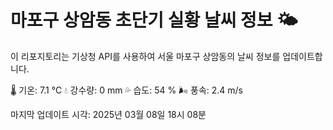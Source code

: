 
# 마포구 상암동 초단기 실황 날씨 정보 🌤️

이 리포지토리는 기상청 API를 사용하여 서울 마포구 상암동의 날씨 정보를 업데이트합니다. 

🌡️ 기온: 7.1 ℃
💧 강수량: 0 mm
💦 습도: 54 %
🌬️ 풍속: 2.4 m/s

마지막 업데이트 시각: 2025년 03월 08일 18시 08분    
